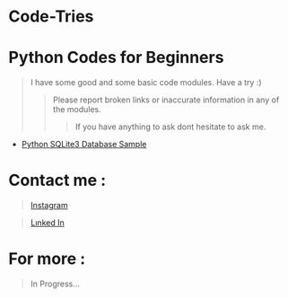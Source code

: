 # Code-Tries

# Python Codes for Beginners
> I have some good and some basic code modules. Have a try :)
>> Please report broken links or inaccurate information in any of the modules.
>>> If you have anything to ask dont hesitate to ask me.

+ [Python SQLite3 Database Sample](https://github.com/SuzuyaJzo/Code-Tries/blob/main/database_sql)

# Contact me :
  > [Instagram](https://www.instagram.com/ege.g.smr?igsh=MTVsd2ZoaWV5MzNqYg==)

  > [Lınked In](https://tr.linkedin.com/in/ahmet-ege-s%C3%BCmer-a570942b3)

# For more :

> In Progress...
